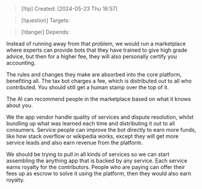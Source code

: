 
>[!tip] Created: [2024-05-23 Thu 16:57]

>[!question] Targets: 

>[!danger] Depends: 

Instead of running away from that problem, we would run a marketplace where experts can provide bots that they have trained to give high grade advice, but then for a higher fee, they will also personally certify you accounting.

The rules and changes they make are absorbed into the core platform, benefiting all.  The tax bot charges a fee, which is distributed out to all who contributed.  You should still get a human stamp over the top of it.

The AI can recommend people in the marketplace based on what it knows about you.

We the app vendor handle quality of services and dispute resolution, whilst bundling up what was learned each time and distributing it out to all consumers.  Service people can improve the bot directly to earn more funds, like how stack overflow or wikipedia works, except they will get more service leads and also earn revenue from the platform.

We should be trying to pull in all kinds of services so we can start assembling the anything app that is backed by any service.  Each service earns royalty for the contributors.  People who are paying can offer their fees up as escrow to solve it using the platform, then they would also earn royalty.